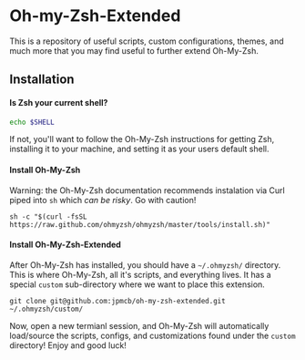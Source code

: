 # Oh-my-Zsh-Extended

This is a repository of useful scripts,
custom configurations,
themes, and much more that you may find useful to further extend
Oh-My-Zsh.

## Installation

#### Is Zsh your current shell?

```sh
echo $SHELL
```

If not, you'll want to follow the Oh-My-Zsh instructions
for getting Zsh, installing it to your machine,
and setting it as your users default shell.

#### Install Oh-My-Zsh

Warning: the Oh-My-Zsh documentation recommends instalation via
Curl piped into `sh` which _can be risky_. Go with caution!

```
sh -c "$(curl -fsSL https://raw.github.com/ohmyzsh/ohmyzsh/master/tools/install.sh)"
```

#### Install Oh-My-Zsh-Extended

After Oh-My-Zsh has installed, you should have a `~/.ohmyzsh/` directory.
This is where Oh-My-Zsh, all it's scripts, and everything lives.
It has a special `custom` sub-directory where we want to place this extension.

```
git clone git@github.com:jpmcb/oh-my-zsh-extended.git ~/.ohmyzsh/custom/
```

Now, open a new termianl session, and Oh-My-Zsh will automatically load/source
the scripts, configs, and customizations found under the `custom` directory!
Enjoy and good luck!
